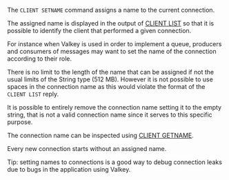 The `CLIENT SETNAME` command assigns a name to the current connection.

The assigned name is displayed in the output of [CLIENT LIST](client-list.md) so that it is possible to identify the client that performed a given connection.

For instance when Valkey is used in order to implement a queue, producers and consumers of messages may want to set the name of the connection according to their role.

There is no limit to the length of the name that can be assigned if not the usual limits of the String type (512 MB). However it is not possible to use spaces in the connection name as this would violate the format of the `CLIENT LIST` reply.

It is possible to entirely remove the connection name setting it to the empty string, that is not a valid connection name since it serves to this specific purpose.

The connection name can be inspected using [CLIENT GETNAME](client-getname.md).

Every new connection starts without an assigned name.

Tip: setting names to connections is a good way to debug connection leaks due to bugs in the application using Valkey.

